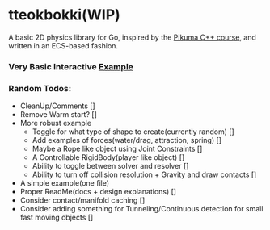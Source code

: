 ﻿# tteokbokki(WIP)
A basic 2D physics library for Go, inspired by the [Pikuma C++ course](https://pikuma.com/courses/game-physics-engine-programming), and written in an ECS-based fashion.

### Very Basic Interactive [Example](https://www.kainan.io/tteokbokki.html)

### Random Todos:
- CleanUp/Comments []
- Remove Warm start? []
- More robust example 
    - Toggle for what type of shape to create(currently random) []
    - Add examples of forces(water/drag, attraction, spring) []
    - Maybe a Rope like object using Joint Constraints []
    - A Controllable RigidBody(player like object) []
    - Ability to toggle between solver and resolver []
    - Ability to turn off collision resolution + Gravity and draw contacts []
- A simple example(one file)
- Proper ReadMe(docs + design explanations) []
- Consider contact/manifold caching []
- Consider adding something for Tunneling/Continuous detection for small fast moving objects []